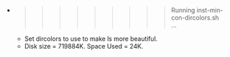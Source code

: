* >>>>>>>>> Running inst-min-con-dircolors.sh ...
  * Set dircolors to use  to make ls more beautiful.
  * Disk size = 719884K. Space Used = 24K.
